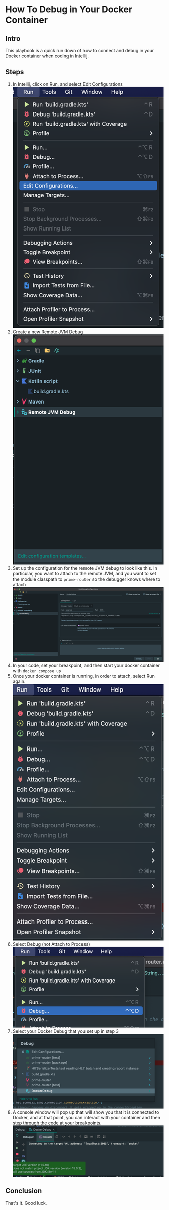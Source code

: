 # How To Debug in Your Docker Container

## Intro
This playbook is a quick run down of how to connect and debug in your Docker container when coding in Intellij.

## Steps
1. In Intellij, click on Run, and select Edit Configurations ![](../assets/playbook-debug-docker-container/1-EditConfigurations.png)
2. Create a new Remote JVM Debug ![](../assets/playbook-debug-docker-container/2-CreateRemoteJvmDebug.png)
3. Set up the configuration for the remote JVM debug to look like this. In particular, you want to attach to the remote JVM, and you want to set the module classpath to `prime-router` so the debugger knows where to attach ![](../assets/playbook-debug-docker-container/3-RemoteDebugConfig.png)
4. In your code, set your breakpoint, and then start your docker container with `docker compose up`
5. Once your docker container is running, in order to attach, select Run again. ![](../assets/playbook-debug-docker-container/5-SelectRun.png)
6. Select Debug (not Attach to Process) ![](../assets/playbook-debug-docker-container/6-SelectDebug.png)
7. Select your Docker Debug that you set up in step 3 ![](../assets/playbook-debug-docker-container/7-SelectDockerDebug.png)
8. A console window will pop up that will show you that it is connected to Docker, and at that point, you can interact with your container and then step through the code at your breakpoints. ![](../assets/playbook-debug-docker-container/8-ConsoleWindow.png)

## Conclusion
That's it. Good luck.